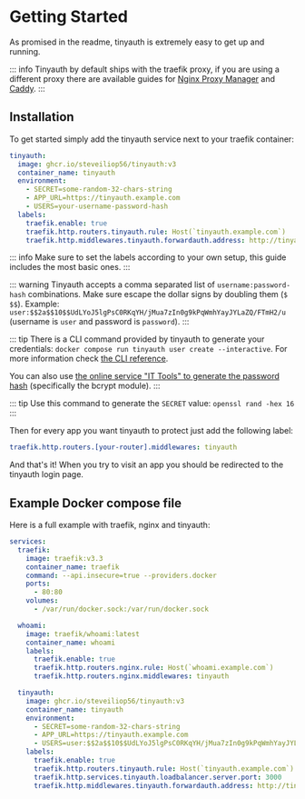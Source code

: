 # Getting Started

As promised in the readme, tinyauth is extremely easy to get up and running.

::: info
Tinyauth by default ships with the traefik proxy, if you are using a different proxy there are available guides for [Nginx Proxy Manager](/docs/guides/nginx-proxy-manager) and [Caddy](/docs/community/caddy).
:::

## Installation

To get started simply add the tinyauth service next to your traefik container:

```yaml
tinyauth:
  image: ghcr.io/steveiliop56/tinyauth:v3
  container_name: tinyauth
  environment:
    - SECRET=some-random-32-chars-string
    - APP_URL=https://tinyauth.example.com
    - USERS=your-username-password-hash
  labels:
    traefik.enable: true
    traefik.http.routers.tinyauth.rule: Host(`tinyauth.example.com`)
    traefik.http.middlewares.tinyauth.forwardauth.address: http://tinyauth:3000/api/auth/traefik
```

::: info
Make sure to set the labels according to your own setup, this guide includes the most basic ones.
:::

::: warning
Tinyauth accepts a comma separated list of `username:password-hash` combinations. Make sure escape the dollar signs by doubling them (`$  $$`). Example:
`user:$$2a$$10$$UdLYoJ5lgPsC0RKqYH/jMua7zIn0g9kPqWmhYayJYLaZQ/FTmH2/u` (username is `user` and password is `password`).
:::

::: tip
There is a CLI command provided by tinyauth to generate your credentials: `docker compose run tinyauth user create --interactive`. For more information check [the CLI reference](./reference/cli.md).

You can also use [the online service "IT Tools" to generate the password hash](https://it-tools.tech/) (specifically the bcrypt module).
:::

::: tip
Use this command to generate the `SECRET` value: `openssl rand -hex 16`
:::

Then for every app you want tinyauth to protect just add the following label:

```yaml
traefik.http.routers.[your-router].middlewares: tinyauth
```

And that's it! When you try to visit an app you should be redirected to the tinyauth login page.

## Example Docker compose file

Here is a full example with traefik, nginx and tinyauth:

```yaml
services:
  traefik:
    image: traefik:v3.3
    container_name: traefik
    command: --api.insecure=true --providers.docker
    ports:
      - 80:80
    volumes:
      - /var/run/docker.sock:/var/run/docker.sock

  whoami:
    image: traefik/whoami:latest
    container_name: whoami
    labels:
      traefik.enable: true
      traefik.http.routers.nginx.rule: Host(`whoami.example.com`)
      traefik.http.routers.nginx.middlewares: tinyauth

  tinyauth:
    image: ghcr.io/steveiliop56/tinyauth:v3
    container_name: tinyauth
    environment:
      - SECRET=some-random-32-chars-string
      - APP_URL=https://tinyauth.example.com
      - USERS=user:$$2a$$10$$UdLYoJ5lgPsC0RKqYH/jMua7zIn0g9kPqWmhYayJYLaZQ/FTmH2/u # user:password
    labels:
      traefik.enable: true
      traefik.http.routers.tinyauth.rule: Host(`tinyauth.example.com`)
      traefik.http.services.tinyauth.loadbalancer.server.port: 3000
      traefik.http.middlewares.tinyauth.forwardauth.address: http://tinyauth:3000/api/auth/traefik
```
